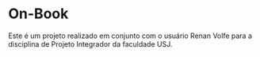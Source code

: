 # On-Book

Este é um projeto realizado em conjunto com o usuário Renan Volfe para a disciplina de Projeto Integrador da faculdade USJ.